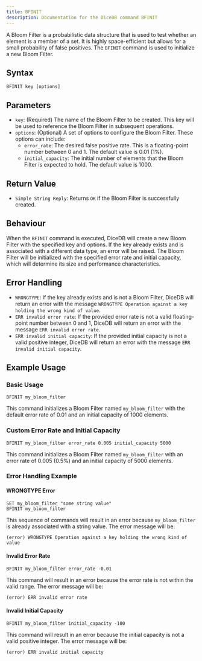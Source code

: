 ```yaml
---
title: BFINIT
description: Documentation for the DiceDB command BFINIT
---
```


A Bloom Filter is a probabilistic data structure that is used to test whether an element is a member of a set. It is highly space-efficient but allows for a small probability of false positives. The `BFINIT` command is used to initialize a new Bloom Filter.

## Syntax

```plaintext
BFINIT key [options]
```

## Parameters

- `key`: (Required) The name of the Bloom Filter to be created. This key will be used to reference the Bloom Filter in subsequent operations.
- `options`: (Optional) A set of options to configure the Bloom Filter. These options can include:
  - `error_rate`: The desired false positive rate. This is a floating-point number between 0 and 1. The default value is 0.01 (1%).
  - `initial_capacity`: The initial number of elements that the Bloom Filter is expected to hold. The default value is 1000.

## Return Value

- `Simple String Reply`: Returns `OK` if the Bloom Filter is successfully created.

## Behaviour

When the `BFINIT` command is executed, DiceDB will create a new Bloom Filter with the specified key and options. If the key already exists and is associated with a different data type, an error will be raised. The Bloom Filter will be initialized with the specified error rate and initial capacity, which will determine its size and performance characteristics.

## Error Handling

- `WRONGTYPE`: If the key already exists and is not a Bloom Filter, DiceDB will return an error with the message `WRONGTYPE Operation against a key holding the wrong kind of value`.
- `ERR invalid error rate`: If the provided error rate is not a valid floating-point number between 0 and 1, DiceDB will return an error with the message `ERR invalid error rate`.
- `ERR invalid initial capacity`: If the provided initial capacity is not a valid positive integer, DiceDB will return an error with the message `ERR invalid initial capacity`.

## Example Usage

### Basic Usage

```plaintext
BFINIT my_bloom_filter
```

This command initializes a Bloom Filter named `my_bloom_filter` with the default error rate of 0.01 and an initial capacity of 1000 elements.

### Custom Error Rate and Initial Capacity

```plaintext
BFINIT my_bloom_filter error_rate 0.005 initial_capacity 5000
```

This command initializes a Bloom Filter named `my_bloom_filter` with an error rate of 0.005 (0.5%) and an initial capacity of 5000 elements.

### Error Handling Example

#### WRONGTYPE Error

```plaintext
SET my_bloom_filter "some string value"
BFINIT my_bloom_filter
```

This sequence of commands will result in an error because `my_bloom_filter` is already associated with a string value. The error message will be:

```plaintext
(error) WRONGTYPE Operation against a key holding the wrong kind of value
```

#### Invalid Error Rate

```plaintext
BFINIT my_bloom_filter error_rate -0.01
```

This command will result in an error because the error rate is not within the valid range. The error message will be:

```plaintext
(error) ERR invalid error rate
```

#### Invalid Initial Capacity

```plaintext
BFINIT my_bloom_filter initial_capacity -100
```

This command will result in an error because the initial capacity is not a valid positive integer. The error message will be:

```plaintext
(error) ERR invalid initial capacity
```
